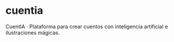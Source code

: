 # cuentia
CuentIA · Plataforma para crear cuentos con inteligencia artificial e ilustraciones mágicas.
